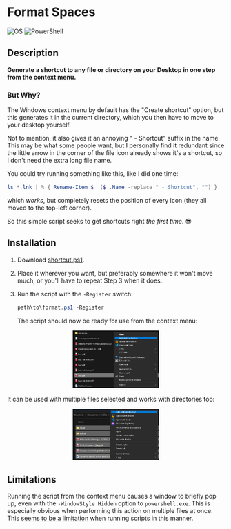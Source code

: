 # Format Spaces

![OS](https://img.shields.io/badge/Windows-10%2C%2011-blue)
![PowerShell](https://img.shields.io/badge/PowerShell-5%2B-blue)

## Description

**Generate a shortcut to any file or directory on your Desktop in one step from the context menu.**

### But Why?

The Windows context menu by default has the "Create shortcut" option, but this generates it in the current directory, which you then have to move to your desktop yourself.

Not to mention, it also gives it an annoying " - Shortcut" suffix in the name. This may be what some people want, but I personally find it redundant since the little arrow in the corner of the file icon already shows it's a shortcut, so I don't need the extra long file name.

You could try running something like this, like I did one time:
```powershell
ls *.lnk | % { Rename-Item $_ ($_.Name -replace " - Shortcut", "") }
```
which *works*, but completely resets the position of every icon (they all moved to the top-left corner).

So this simple script seeks to get shortcuts right *the first time*. :sunglasses:

## Installation

1. Download [shortcut.ps1](shortcut.ps1).
2. Place it wherever you want, but preferably somewhere it won't move much, or you'll have to repeat Step 3 when it does.
3. Run the script with the `-Register` switch:
   
   ```powershell
   path\to\format.ps1 -Register
   ```
   The script should now be ready for use from the context menu:

<p align="center">
   <img width="200" src="preview1.png">
</p>

It can be used with multiple files selected and works with directories too:

<p align="center">
   <img width="200" src="preview2.png">
</p>

## Limitations

Running the script from the context menu causes a window to briefly pop up, even with the `-WindowStyle Hidden` option to `powershell.exe`. This is especially obvious when performing this action on multiple files at once. This [seems to be a limitation](https://stackoverflow.com/questions/1802127/how-to-run-a-powershell-script-without-displaying-a-window) when running scripts in this manner.
